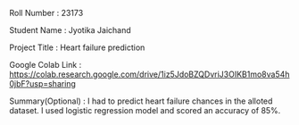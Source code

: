 Roll Number       :   23173

Student Name      :   Jyotika Jaichand

Project Title     :   Heart failure prediction

Google Colab Link :   https://colab.research.google.com/drive/1iz5JdoBZQDvriJ3OIKB1mo8va54h0jbF?usp=sharing

Summary(Optional) :   I had to predict heart failure chances in the alloted dataset. I used logistic regression model and scored an accuracy of 85%.

